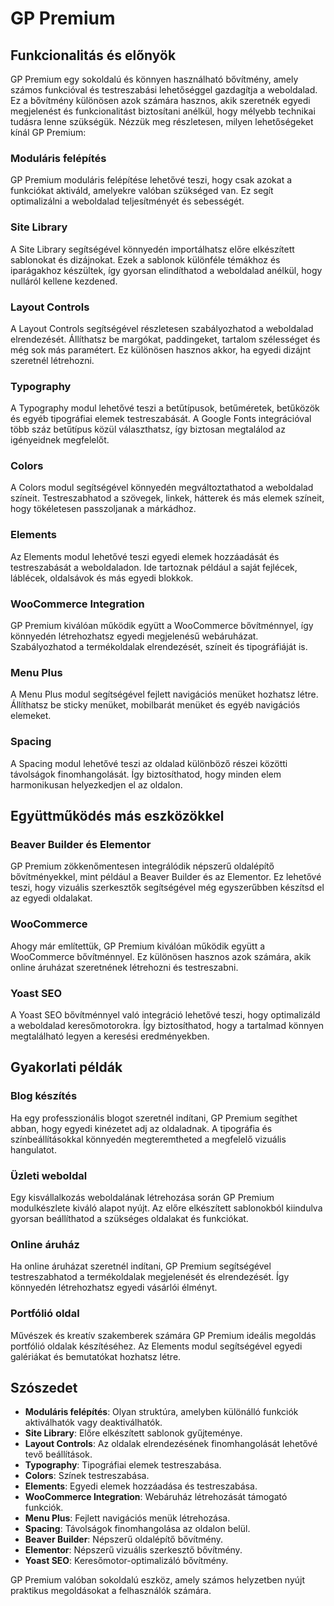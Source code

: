 # GP Premium

## Funkcionalitás és előnyök

GP Premium egy sokoldalú és könnyen használható bővítmény, amely számos funkcióval és testreszabási lehetőséggel gazdagítja a weboldalad. Ez a bővítmény különösen azok számára hasznos, akik szeretnék egyedi megjelenést és funkcionalitást biztosítani anélkül, hogy mélyebb technikai tudásra lenne szükségük. Nézzük meg részletesen, milyen lehetőségeket kínál GP Premium:

### Moduláris felépítés

GP Premium moduláris felépítése lehetővé teszi, hogy csak azokat a funkciókat aktiváld, amelyekre valóban szükséged van. Ez segít optimalizálni a weboldalad teljesítményét és sebességét.

### Site Library

A Site Library segítségével könnyedén importálhatsz előre elkészített sablonokat és dizájnokat. Ezek a sablonok különféle témákhoz és iparágakhoz készültek, így gyorsan elindíthatod a weboldalad anélkül, hogy nulláról kellene kezdened.

### Layout Controls

A Layout Controls segítségével részletesen szabályozhatod a weboldalad elrendezését. Állíthatsz be margókat, paddingeket, tartalom szélességet és még sok más paramétert. Ez különösen hasznos akkor, ha egyedi dizájnt szeretnél létrehozni.

### Typography

A Typography modul lehetővé teszi a betűtípusok, betűméretek, betűközök és egyéb tipográfiai elemek testreszabását. A Google Fonts integrációval több száz betűtípus közül választhatsz, így biztosan megtalálod az igényeidnek megfelelőt.

### Colors

A Colors modul segítségével könnyedén megváltoztathatod a weboldalad színeit. Testreszabhatod a szövegek, linkek, hátterek és más elemek színeit, hogy tökéletesen passzoljanak a márkádhoz.

### Elements

Az Elements modul lehetővé teszi egyedi elemek hozzáadását és testreszabását a weboldaladon. Ide tartoznak például a saját fejlécek, láblécek, oldalsávok és más egyedi blokkok.

### WooCommerce Integration

GP Premium kiválóan működik együtt a WooCommerce bővítménnyel, így könnyedén létrehozhatsz egyedi megjelenésű webáruházat. Szabályozhatod a termékoldalak elrendezését, színeit és tipográfiáját is.

### Menu Plus

A Menu Plus modul segítségével fejlett navigációs menüket hozhatsz létre. Állíthatsz be sticky menüket, mobilbarát menüket és egyéb navigációs elemeket.

### Spacing

A Spacing modul lehetővé teszi az oldalad különböző részei közötti távolságok finomhangolását. Így biztosíthatod, hogy minden elem harmonikusan helyezkedjen el az oldalon.

## Együttműködés más eszközökkel

### Beaver Builder és Elementor

GP Premium zökkenőmentesen integrálódik népszerű oldalépítő bővítményekkel, mint például a Beaver Builder és az Elementor. Ez lehetővé teszi, hogy vizuális szerkesztők segítségével még egyszerűbben készítsd el az egyedi oldalakat.

### WooCommerce

Ahogy már említettük, GP Premium kiválóan működik együtt a WooCommerce bővítménnyel. Ez különösen hasznos azok számára, akik online áruházat szeretnének létrehozni és testreszabni.

### Yoast SEO

A Yoast SEO bővítménnyel való integráció lehetővé teszi, hogy optimalizáld a weboldalad keresőmotorokra. Így biztosíthatod, hogy a tartalmad könnyen megtalálható legyen a keresési eredményekben.

## Gyakorlati példák

### Blog készítés

Ha egy professzionális blogot szeretnél indítani, GP Premium segíthet abban, hogy egyedi kinézetet adj az oldaladnak. A tipográfia és színbeállításokkal könnyedén megteremtheted a megfelelő vizuális hangulatot.

### Üzleti weboldal

Egy kisvállalkozás weboldalának létrehozása során GP Premium modulkészlete kiváló alapot nyújt. Az előre elkészített sablonokból kiindulva gyorsan beállíthatod a szükséges oldalakat és funkciókat.

### Online áruház

Ha online áruházat szeretnél indítani, GP Premium segítségével testreszabhatod a termékoldalak megjelenését és elrendezését. Így könnyedén létrehozhatsz egyedi vásárlói élményt.

### Portfólió oldal

Művészek és kreatív szakemberek számára GP Premium ideális megoldás portfólió oldalak készítéséhez. Az Elements modul segítségével egyedi galériákat és bemutatókat hozhatsz létre.

## Szószedet

- **Moduláris felépítés**: Olyan struktúra, amelyben különálló funkciók aktiválhatók vagy deaktiválhatók.
- **Site Library**: Előre elkészített sablonok gyűjteménye.
- **Layout Controls**: Az oldalak elrendezésének finomhangolását lehetővé tevő beállítások.
- **Typography**: Tipográfiai elemek testreszabása.
- **Colors**: Színek testreszabása.
- **Elements**: Egyedi elemek hozzáadása és testreszabása.
- **WooCommerce Integration**: Webáruház létrehozását támogató funkciók.
- **Menu Plus**: Fejlett navigációs menük létrehozása.
- **Spacing**: Távolságok finomhangolása az oldalon belül.
- **Beaver Builder**: Népszerű oldalépítő bővítmény.
- **Elementor**: Népszerű vizuális szerkesztő bővítmény.
- **Yoast SEO**: Keresőmotor-optimalizáló bővítmény.

GP Premium valóban sokoldalú eszköz, amely számos helyzetben nyújt praktikus megoldásokat a felhasználók számára.